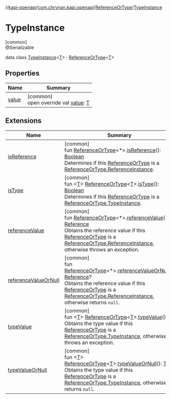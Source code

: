 //[kapi-openapi](../../../../index.md)/[com.chrynan.kapi.openapi](../../index.md)/[ReferenceOrType](../index.md)/[TypeInstance](index.md)

# TypeInstance

[common]\
@Serializable

data class [TypeInstance](index.md)&lt;[T](index.md)&gt; : [ReferenceOrType](../index.md)&lt;[T](index.md)&gt;

## Properties

| Name | Summary |
|---|---|
| [value](value.md) | [common]<br>open override val [value](value.md): [T](index.md) |

## Extensions

| Name | Summary |
|---|---|
| [isReference](../../is-reference.md) | [common]<br>fun [ReferenceOrType](../index.md)&lt;*&gt;.[isReference](../../is-reference.md)(): [Boolean](https://kotlinlang.org/api/latest/jvm/stdlib/kotlin/-boolean/index.html)<br>Determines if this [ReferenceOrType](../index.md) is a [ReferenceOrType.ReferenceInstance](../-reference-instance/index.md). |
| [isType](../../is-type.md) | [common]<br>fun &lt;[T](../../is-type.md)&gt; [ReferenceOrType](../index.md)&lt;[T](../../is-type.md)&gt;.[isType](../../is-type.md)(): [Boolean](https://kotlinlang.org/api/latest/jvm/stdlib/kotlin/-boolean/index.html)<br>Determines if this [ReferenceOrType](../index.md) is a [ReferenceOrType.TypeInstance](index.md). |
| [referenceValue](../../reference-value.md) | [common]<br>fun [ReferenceOrType](../index.md)&lt;*&gt;.[referenceValue](../../reference-value.md)(): [Reference](../../-reference/index.md)<br>Obtains the reference value if this [ReferenceOrType](../index.md) is a [ReferenceOrType.ReferenceInstance](../-reference-instance/index.md), otherwise throws an exception. |
| [referenceValueOrNull](../../reference-value-or-null.md) | [common]<br>fun [ReferenceOrType](../index.md)&lt;*&gt;.[referenceValueOrNull](../../reference-value-or-null.md)(): [Reference](../../-reference/index.md)?<br>Obtains the reference value if this [ReferenceOrType](../index.md) is a [ReferenceOrType.ReferenceInstance](../-reference-instance/index.md), otherwise returns `null`. |
| [typeValue](../../type-value.md) | [common]<br>fun &lt;[T](../../type-value.md)&gt; [ReferenceOrType](../index.md)&lt;[T](../../type-value.md)&gt;.[typeValue](../../type-value.md)(): [T](../../type-value.md)<br>Obtains the type value if this [ReferenceOrType](../index.md) is a [ReferenceOrType.TypeInstance](index.md), otherwise throws an exception. |
| [typeValueOrNull](../../type-value-or-null.md) | [common]<br>fun &lt;[T](../../type-value-or-null.md)&gt; [ReferenceOrType](../index.md)&lt;[T](../../type-value-or-null.md)&gt;.[typeValueOrNull](../../type-value-or-null.md)(): [T](../../type-value-or-null.md)?<br>Obtains the type value if this [ReferenceOrType](../index.md) is a [ReferenceOrType.TypeInstance](index.md), otherwise returns `null`. |

